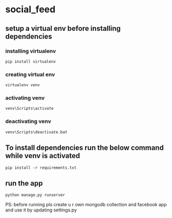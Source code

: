 # social_feed
## setup a virtual env before installing dependencies
### installing virtualenv
`pip install virtualenv`
### creating virtual env
`virtualenv venv`
### activating venv
`venv\Scripts\activate`
### deactivating venv
`venv\Scripts\deactivate.bat`
## To install dependencies run the below command while venv is activated
`pip install -r requirements.txt`
## run the app
`python manage.py runserver`

PS: before running pls create u r own mongodb collection and facebook app and use it by updating settings.py
